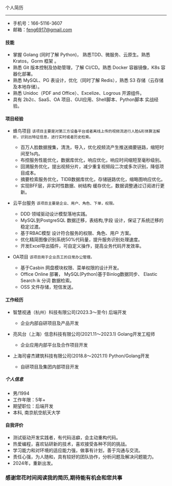 个人简历

---

- 手机号：166-5116-3607
- 邮箱：<feng6917@gmail.com>

#### 技能

- 掌握 Golang (同时了解 Python)， 熟悉TDD、微服务、云原生。熟悉 Kratos，Gorm 框架 。
- 熟悉 Git 版本控制及协助管理，了解 CI/CD。熟悉 Docker 容器镜像，K8s 容器化部署。
- 熟悉 MySQL、PG 表设计，优化（同时了解 Redis），熟悉 S3 存储（云存储及本地存储）。
- 熟悉 Unidoc（PDF and Office）、Excelize、Logrous 开源组件。
- 具有 2b2c、SaaS、OA 项目、GUI应用、Shell脚本、Python脚本 实战经验。

#### 项目经验

- 蜂鸟项目
    `该项目主要是对第三方设备平台或者离线上传的视频流进行人脸&形体算法解析，识别出特征信息，进行实时或者历史检索。`

  - 百万人脸数据搜集，清洗，导入，优化视频流产生推送摘要链路，缩短时间至1s内。
  - 布控服务性能优化，数据库优化，响应优化，响应时间缩短至毫秒级别。
  - 回溯服务优化，提出视频分片，减少重复视频段二次或多次识别，降低项目成本。
  - 摘要检索服务优化，TIDB数据库优化，存储链路优化，缩略图响应优化。
  - 实现BFF层，非实时性数据、树结构 缓存优化，数据调整通过订阅进行更新。

- 云平台服务
    `该项目主要是企业、用户、角色、下单，权限。`

  - DDD 领域驱动设计模型落地实践。
  - MySQL到PostgreSQL 数据迁移，表结构,字段 设计，保证了系统迁移的稳定过渡。
  - 基于RBAC模型 设计符合服务的权限、角色、用户 方案。
  - 优化精简图像识别系统50%代码量，提升服务识别处理速度。
  - 开发Excel导出插件，可自定义操作，提高业务代码开发效率。

- OA项目
    `该项目用于企业员工的日常办公管理。`

  - 基于Casbin 网盘模块权限、菜单权限的设计开发。
  - Office Online 部署， MySQL(Python)基于Binlog数据同步、 Elastic Search ik 分词 数据检索。
  - OSS 文件存储，短信发送。

#### 工作经历

- 智慧视通（杭州）科技有限公司(2023.3～至今) 后端开发
  - 企业内部自研项目及产品开发

- 亮风台（上海）信息科技有限公司(2021.11～2023.1) Golang开发工程师
  - 企业应用内部平台及合作项目开发  
  
- 上海司睿杰建筑科技有限公司(2018.8～2021.11) Python/Golang开发
  - 自研项目及集团内部项目开发
  
##### 个人信息

- 男/1994
- 工作年限：5年+
- 期望职位：后端开发
- 本科, 南京航空航天大学

#### 自我评价

- 测试驱动开发实践者，有代码洁癖，会主动重构代码。
- 热爱编程，喜欢钻研新的技术，喜欢接受各种不同的挑战。
- 学习能力和对环境的适应能力强，做事有计划，善于沟通与交流。
- 责任心强，为人随和，具有较好的团队协作，分析问题及解决问题能力。
- 2024年，重新出发。

### 感谢您花时间阅读我的简历,期待能有机会和您共事
